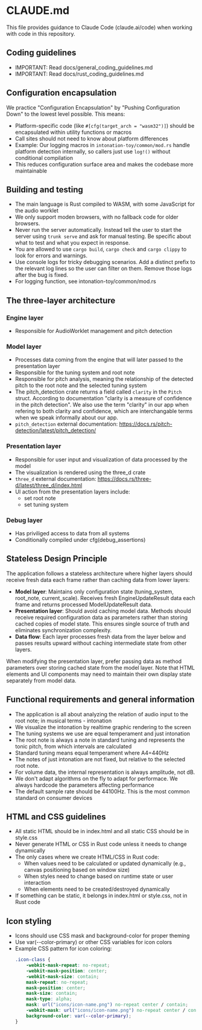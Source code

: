 # CLAUDE.md

This file provides guidance to Claude Code (claude.ai/code) when working with code in this repository.

## Coding guidelines
- IMPORTANT: Read docs/general_coding_guidelines.md
- IMPORTANT: Read docs/rust_coding_guidelines.md

## Configuration encapsulation
We practice "Configuration Encapsulation" by "Pushing Configuration Down" to the lowest level possible. This means:
- Platform-specific code (like `#[cfg(target_arch = "wasm32")]`) should be encapsulated within utility functions or macros
- Call sites should not need to know about platform differences
- Example: Our logging macros in `intonation-toy/common/mod.rs` handle platform detection internally, so callers just use `log!()` without conditional compilation
- This reduces configuration surface area and makes the codebase more maintainable

## Building and testing
- The main language is Rust compiled to WASM, with some JavaScript for the audio worklet
- We only support moden browsers, with no fallback code for older browsers.
- Never run the server automatically. Instead tell the user to start the server using `trunk serve` and ask for manual testing. Be specific about what to test and what you expect in response.
- You are allowed to use `cargo build`, `cargo check` and `cargo clippy` to look for errors and warnings.
- Use console logs for tricky debugging scenarios. Add a distinct prefix to the relevant log lines so the user can filter on them. Remove those logs after the bug is fixed.
- For logging function, see intonation-toy/common/mod.rs

## The three-layer architecture

### Engine layer
- Responsible for AudioWorklet management and pitch detection

### Model layer
- Processes data coming from the engine that will later passed to the presentation layer
- Responsible for the tuning system and root note
- Responsible for pitch analysis, meaning the relationship of the detected pitch to the root note and the selected tuning system
- The pitch_detection crate returns a field called `clarity` in the `Pitch` struct. According to documentation "clarity is a measure of confidence in the pitch detection". We also use the term "clarity" in our app when refering to both clarity and confidence, which are interchangable terms when we speak informally about our app.
- `pitch_detection` external documentation: https://docs.rs/pitch-detection/latest/pitch_detection/

### Presentation layer
- Responsible for user input and visualization of data processed by the model
- The visualization is rendered using the three_d crate
- `three_d` external documentation: https://docs.rs/three-d/latest/three_d/index.html
- UI action from the presentation layers include:
  - set root note
  - set tuning system

### Debug layer
- Has priviliged access to data from all systems
- Conditionally compiled under cfg(debug_assertions)

## Stateless Design Principle

The application follows a stateless architecture where higher layers should receive fresh data each frame rather than caching data from lower layers:

- **Model layer**: Maintains only configuration state (tuning_system, root_note, current_scale). Receives fresh EngineUpdateResult data each frame and returns processed ModelUpdateResult data.
- **Presentation layer**: Should avoid caching model data. Methods should receive required configuration data as parameters rather than storing cached copies of model state. This ensures single source of truth and eliminates synchronization complexity.
- **Data flow**: Each layer processes fresh data from the layer below and passes results upward without caching intermediate state from other layers.

When modifying the presentation layer, prefer passing data as method parameters over storing cached state from the model layer. Note that HTML elements and UI components may need to maintain their own display state separately from model data.

## Functional requirements and general information
- The application is all about analyzing the relation of audio input to the root note; in musical terms - intonation
- We visualize the intonation by realtime graphic rendering to the screen
- The tuning systems we use are equal temperament and just intonation
- The root note is always a note in standard tuning and represents the tonic pitch, from which intervals are calculated
- Standard tuning means equal temperament where A4=440Hz
- The notes of just intonation are not fixed, but relative to the selected root note.
- For volume data, the internal representation is always amplitude, not dB.
- We don't adapt algorithms on the fly to adapt for performace. We always hardcode the parameters affecting performance
- The default sample rate should be 44100Hz. This is the most common standard on consumer devices

## HTML and CSS guidelines
- All static HTML should be in index.html and all static CSS should be in style.css
- Never generate HTML or CSS in Rust code unless it needs to change dynamically
- The only cases where we create HTML/CSS in Rust code:
  - When values need to be calculated or updated dynamically (e.g., canvas positioning based on window size)
  - When styles need to change based on runtime state or user interaction
  - When elements need to be created/destroyed dynamically
- If something can be static, it belongs in index.html or style.css, not in Rust code

## Icon styling
- Icons should use CSS mask and background-color for proper theming
- Use var(--color-primary) or other CSS variables for icon colors
- Example CSS pattern for icon coloring:
  ```css
  .icon-class {
      -webkit-mask-repeat: no-repeat;
      -webkit-mask-position: center;
      -webkit-mask-size: contain;
      mask-repeat: no-repeat;
      mask-position: center;
      mask-size: contain;
      mask-type: alpha;
      mask: url("icons/icon-name.png") no-repeat center / contain;
      -webkit-mask: url("icons/icon-name.png") no-repeat center / contain;
      background-color: var(--color-primary);
  }
  ```

